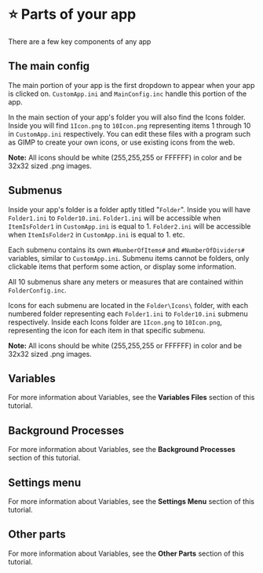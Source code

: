 # ⭐ Parts of your app

There are a few key components of any app

## The main config

The main portion of your app is the first dropdown to appear when your app is clicked on. `CustomApp.ini` and `MainConfig.inc` handle this portion of the app.

In the main section of your app's folder you will also find the Icons folder. Inside you will find `1Icon.png` to `10Icon.png` representing items 1 through 10 in `CustomApp.ini` respectively. You can edit these files with a program such as GIMP to create your own icons, or use existing icons from the web.

**Note:** All icons should be white (255,255,255 or FFFFFF) in color and be 32x32 sized .png images.

## Submenus

Inside your app's folder is a folder aptly titled "`Folder`". Inside you will have `Folder1.ini` to `Folder10.ini`. `Folder1.ini` will be accessible when `ItemIsFolder1` in `CustomApp.ini` is equal to 1. `Folder2.ini` will be accessible when `ItemIsFolder2` in `CustomApp.ini` is equal to 1. etc.

Each submenu contains its own `#NumberOfItems#` and `#NumberOfDividers#` variables, similar to `CustomApp.ini`. Submenu items cannot be folders, only clickable items that perform some action, or display some information.

All 10 submenus share any meters or measures that are contained within `FolderConfig.inc`.

Icons for each submenu are located in the `Folder\Icons\` folder, with each numbered folder representing each `Folder1.ini` to `Folder10.ini` submenu respectively. Inside each Icons folder are `1Icon.png` to `10Icon.png`, representing the icon for each item in that specific submenu.

**Note:** All icons should be white (255,255,255 or FFFFFF) in color and be 32x32 sized .png images.

## Variables

For more information about Variables, see the **Variables Files** section of this tutorial.

## Background Processes

For more information about Variables, see the **Background Processes** section of this tutorial.

## Settings menu

For more information about Variables, see the **Settings Menu** section of this tutorial.

## Other parts

For more information about Variables, see the **Other Parts** section of this tutorial.
